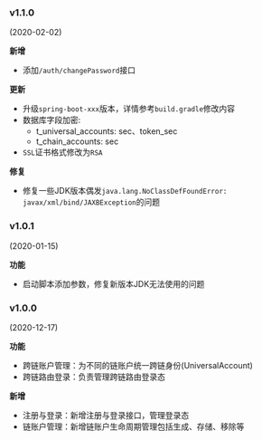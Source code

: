 ### v1.1.0

(2020-02-02)

**新增**

* 添加`/auth/changePassword`接口

**更新**

* 升级`spring-boot-xxx`版本，详情参考`build.gradle`修改内容
* 数据库字段加密:
    * t_universal_accounts: sec、token_sec
    * t_chain_accounts: sec
* `SSL`证书格式修改为`RSA`

**修复**

* 修复一些JDK版本偶发`java.lang.NoClassDefFoundError: javax/xml/bind/JAXBException`的问题

### v1.0.1

(2020-01-15)

**功能**

* 启动脚本添加参数，修复新版本JDK无法使用的问题

### v1.0.0

(2020-12-17)

**功能**

* 跨链账户管理：为不同的链账户统一跨链身份(UniversalAccount)
* 跨链路由登录：负责管理跨链路由登录态

**新增**

* 注册与登录：新增注册与登录接口，管理登录态
* 链账户管理：新增链账户生命周期管理包括生成、存储、移除等

